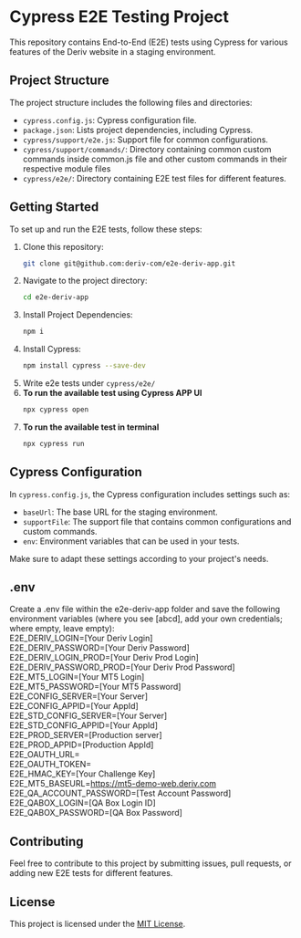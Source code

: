 # Cypress E2E Testing Project 

This repository contains End-to-End (E2E) tests using Cypress for various features of the Deriv website in a staging environment. 

## Project Structure

The project structure includes the following files and directories:

- `cypress.config.js`: Cypress configuration file.
- `package.json`: Lists project dependencies, including Cypress.
- `cypress/support/e2e.js`: Support file for common configurations.
- `cypress/support/commands/`: Directory containing common custom commands inside common.js file and other custom commands in their respective module files
- `cypress/e2e/`: Directory containing E2E test files for different features.

## Getting Started

To set up and run the E2E tests, follow these steps:

1. Clone this repository:
   ```bash
   git clone git@github.com:deriv-com/e2e-deriv-app.git
2. Navigate to the project directory:
    ```bash
    cd e2e-deriv-app
3. Install Project Dependencies:
    ```bash
    npm i
4. Install Cypress:
    ```bash
    npm install cypress --save-dev
5. Write e2e tests under `cypress/e2e/`
6. **To run the available test using Cypress APP UI**
    ```sh
    npx cypress open
    ```
7. **To run the available test in terminal**
    ```sh
    npx cypress run

## Cypress Configuration

In `cypress.config.js`, the Cypress configuration includes settings such as:

- `baseUrl`: The base URL for the staging environment.
- `supportFile`: The support file that contains common configurations and custom commands.
- `env`: Environment variables that can be used in your tests.

Make sure to adapt these settings according to your project's needs.

## .env

Create a .env file within the e2e-deriv-app folder and save the following environment variables (where you see [abcd], add your own credentials; where empty, leave empty):<br>
E2E_DERIV_LOGIN=[Your Deriv Login]<br>
E2E_DERIV_PASSWORD=[Your Deriv Password]<br>
E2E_DERIV_LOGIN_PROD=[Your Deriv Prod Login]<br>
E2E_DERIV_PASSWORD_PROD=[Your Deriv Prod Password]<br>
E2E_MT5_LOGIN=[Your MT5 Login]<br>
E2E_MT5_PASSWORD=[Your MT5 Password]<br>
E2E_CONFIG_SERVER=[Your Server]<br>
E2E_CONFIG_APPID=[Your AppId]<br>
E2E_STD_CONFIG_SERVER=[Your Server]<br>
E2E_STD_CONFIG_APPID=[Your AppId]<br>
E2E_PROD_SERVER=[Production server]<br>
E2E_PROD_APPID=[Production AppId]<br>
E2E_OAUTH_URL=<empty><br>
E2E_OAUTH_TOKEN=<br>
E2E_HMAC_KEY=[Your Challenge Key]<br>
E2E_MT5_BASEURL=https://mt5-demo-web.deriv.com<br>
E2E_QA_ACCOUNT_PASSWORD=[Test Account Password]<br>
E2E_QABOX_LOGIN=[QA Box Login ID]<br>
E2E_QABOX_PASSWORD=[QA Box Password]<br>

## Contributing

Feel free to contribute to this project by submitting issues, pull requests, or adding new E2E tests for different features.

## License

This project is licensed under the [MIT License](LICENSE).


